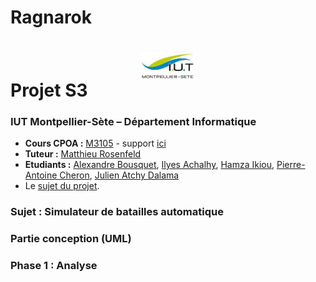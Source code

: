 # Ragnarok

# <img src="ressources/logo.jpeg" width="17%" style="margin:auto;display:block;"/> Projet S3
### IUT Montpellier-Sète – Département Informatique
* **Cours CPOA :** [M3105](http://cache.media.enseignementsup-recherche.gouv.fr/file/25/09/7/PPN_INFORMATIQUE_256097.pdf) - support [ici](https://github.com/IUTInfoMontp-M3105/Ressources)
* **Tuteur :** [Matthieu Rosenfeld](mailto:matthieu.rosenfeld@gmail.com)
* **Etudiants :** [Alexandre Bousquet](mailto:alexandre.bousquet01@etu.umontpellier.fr), [Ilyes Achalhy](mailto:alexandre.bousquet01@etu.umontpellier.fr), [Hamza Ikiou](mailto:alexandre.bousquet01@etu.umontpellier.fr), [Pierre-Antoine Cheron](mailto:alexandre.bousquet01@etu.umontpellier.fr), [Julien Atchy Dalama](mailto:alexandre.bousquet01@etu.umontpellier.fr)
* Le [sujet du projet](TD2.pdf).

### Sujet : Simulateur de batailles automatique

### Partie conception (UML)

### Phase 1 : Analyse
 
